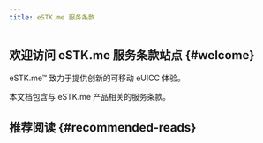 ```yaml
---
title: eSTK.me 服务条款
---
```


## 欢迎访问 eSTK.me 服务条款站点 {#welcome}

eSTK.me&trade; 致力于提供创新的可移动 eUICC 体验。

本文档包含与 eSTK.me 产品相关的服务条款。

## 推荐阅读 {#recommended-reads}
